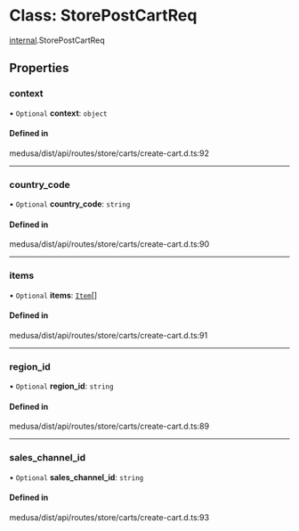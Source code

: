 # Class: StorePostCartReq

[internal](../modules/internal-32.md).StorePostCartReq

## Properties

### context

• `Optional` **context**: `object`

#### Defined in

medusa/dist/api/routes/store/carts/create-cart.d.ts:92

___

### country\_code

• `Optional` **country\_code**: `string`

#### Defined in

medusa/dist/api/routes/store/carts/create-cart.d.ts:90

___

### items

• `Optional` **items**: [`Item`](internal-32.Item.md)[]

#### Defined in

medusa/dist/api/routes/store/carts/create-cart.d.ts:91

___

### region\_id

• `Optional` **region\_id**: `string`

#### Defined in

medusa/dist/api/routes/store/carts/create-cart.d.ts:89

___

### sales\_channel\_id

• `Optional` **sales\_channel\_id**: `string`

#### Defined in

medusa/dist/api/routes/store/carts/create-cart.d.ts:93

